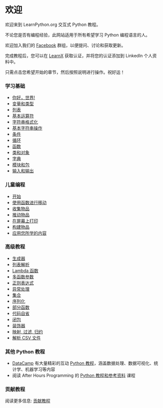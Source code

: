 # 欢迎

欢迎来到 LearnPython.org 交互式 Python 教程。

不论您是否有编程经验，此网站适用于所有希望学习 Python 编程语言的人。<br>

欢迎加入我们的 <a href="http://www.facebook.com/groups/180708015327157/">Facebook</a> 群组，以便提问、讨论和获取更新。

完成教程后，您可以在 [LearnX](https://www.learnx.org) 获取认证，并将您的认证添加到 LinkedIn 个人资料中。

只需点击您希望开始的章节，然后按照说明进行操作。祝好运！<br>

### 学习基础

- [你好，世界!](Hello,%20World!)
- [变量和类型](Variables%20and%20Types)
- [列表](Lists)
- [基本运算符](Basic%20Operators)
- [字符串格式化](String%20Formatting)
- [基本字符串操作](Basic%20String%20Operations)
- [条件](Conditions)
- [循环](Loops)
- [函数](Functions)
- [类和对象](Classes%20and%20Objects)
- [字典](Dictionaries)
- [模块和包](Modules%20and%20Packages)
- [输入和输出](Input%20and%20Output)

### 儿童编程

- [开始](https://codingforkids.io/play/python/intro-level1)
- [使用函数进行移动](https://codingforkids.io/play/python/intro-level2)
- [收集物品](https://codingforkids.io/play/python/intro-level3)
- [推动物品](https://codingforkids.io/play/python/intro-level4)
- [在屏幕上打印](https://codingforkids.io/play/python/intro-level5)
- [构建物品](https://codingforkids.io/play/python/intro-level6)
- [应用您所学的内容](https://codingforkids.io/play/python/intro-level7)

### 高级教程

- [生成器](Generators)
- [列表解析](List%20Comprehensions)
- [Lambda 函数](Lambda%20functions)
- [多函数参数](Multiple%20Function%20Arguments)
- [正则表达式](Regular%20Expressions)
- [异常处理](Exception%20Handling)
- [集合](Sets)
- [序列化](Serialization)
- [部分函数](Partial%20functions)
- [代码自省](Code%20Introspection)
- [闭包](Closures)
- [装饰器](Decorators)
- [映射, 过滤, 归约](Map,%20Filter,%20Reduce)
- [解析 CSV 文件](Parsing%20CSV%20Files)

### 其他 Python 教程

- [DataCamp](https://datacamp.pxf.io/c/67577/1012793/13294?sharedId=learnpython.org) 有大量精彩的互动 [Python 教程](https://datacamp.pxf.io/c/67577/1012793/13294?sharedId=learnpython.org)，涵盖数据处理、数据可视化、统计学、机器学习等内容
- 阅读 After Hours Programming 的 [Python 教程和参考资料](http://www.afterhoursprogramming.com/index.php?article=181) 课程

### 贡献教程

阅读更多信息: [贡献教程](Contributing%20Tutorials)